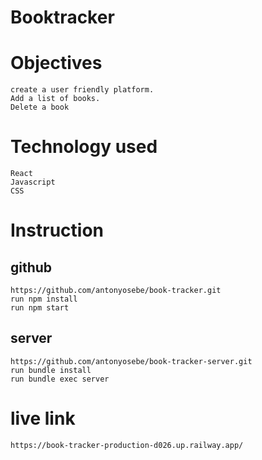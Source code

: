 # Booktracker

# Objectives

    create a user friendly platform.
    Add a list of books.
    Delete a book

# Technology used

    React
    Javascript
    CSS

# Instruction

## github

    https://github.com/antonyosebe/book-tracker.git
    run npm install
    run npm start

## server

    https://github.com/antonyosebe/book-tracker-server.git
    run bundle install
    run bundle exec server

# live link

    https://book-tracker-production-d026.up.railway.app/
